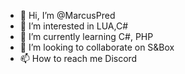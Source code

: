 - 👋 Hi, I’m @MarcusPred
- 👀 I’m interested in LUA,C#
- 🌱 I’m currently learning C#, PHP
- 💞️ I’m looking to collaborate on S&Box
- 📫 How to reach me Discord

